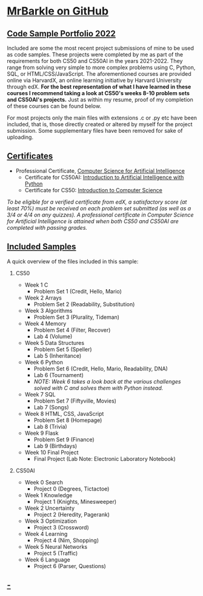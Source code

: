 [MrBarkle on GitHub](#title)
===========================

[Code Sample Portfolio 2022](#intro)
------------------------------------

Included are some the most recent project submissions of mine to be used as code samples. These projects were completed by me as part of the requirements for both CS50 and CS50AI in the years 2021-2022. They range from solving very simple to more complex problems using C, Python, SQL, or HTML/CSS/JavaScript. The aforementioned courses are provided online via HarvardX, an online learning initiative by Harvard University through edX. **For the best representation of what I have learned in these courses I recommend taking a look at CS50's weeks 8-10 problem sets and CS50AI's projects.** Just as within my resume, proof of my completion of these courses can be found below.

For most projects only the main files with extensions .c or .py etc have been included, that is, those directly created or altered by myself for the project submission. Some supplementary files have been removed for sake of uploading.

[Certificates](#certificates)
----------------------------
*   Professional Certificate, [Computer Science for Artificial Intelligence](https://credentials.edx.org/credentials/250b34d0ceb848d28731e47da33e6209)
    * Certificate for CS50AI: [Introduction to Artificial Intelligence with Python](https://cs50.harvard.edu/certificates/1e3f2689-3c92-4818-a4be-9805fc08ae47)
    * Certificate for CS50: [Introduction to Computer Science](https://cs50.harvard.edu/certificates/5990c94d-4b31-423e-8e79-ea37483ce013)

*To be eligible for a verified certificate from edX, a satisfactory score (at least 70%) must be received on each problem set submitted (as well as a 3/4 or 4/4 on any quizzes). A professional certificate in Computer Science for Artificial Intelligence is attained when both CS50 and CS50AI are completed with passing grades.*

[Included Samples](#included)
----------------------------
A quick overview of the files included in this sample:

1. CS50
    * Week 1 C
        * Problem Set 1 (Credit, Hello, Mario)
    * Week 2 Arrays
        * Problem Set 2 (Readability, Substitution)
    * Week 3 Algorithms
        * Problem Set 3 (Plurality, Tideman)
    * Week 4 Memory
        * Problem Set 4 (Filter, Recover)
        * Lab 4 (Volume)
    * Week 5 Data Structures
        * Problem Set 5 (Speller)
        * Lab 5 (Inheritance)
    * Week 6 Python
        * Problem Set 6 (Credit, Hello, Mario, Readability, DNA)
        * Lab 6 (Tournament)
        * *NOTE: Week 6 takes a look back at the various challenges solved with C and solves them with Python instead.*
    * Week 7 SQL
        * Problem Set 7 (Fiftyville, Movies)
        * Lab 7 (Songs)
    * Week 8 HTML, CSS, JavaScript
        * Problem Set 8 (Homepage)
        * Lab 8 (Trivia)
    * Week 9 Flask
        * Problem Set 9 (Finance)
        * Lab 9 (Birthdays)
    * Week 10 Final Project
        * Final Project (Lab Note: Electronic Laboratory Notebook)

2. CS50AI
    * Week 0 Search
        * Project 0 (Degrees, Tictactoe)
    * Week 1 Knowledge
        * Project 1 (Knights, Minesweeper)
    * Week 2 Uncertainty
        * Project 2 (Heredity, Pagerank)
    * Week 3 Optimization
        * Project 3 (Crossword)
    * Week 4 Learning
        * Project 4 (Nim, Shopping)
    * Week 5 Neural Networks
        * Project 5 (Traffic)
    * Week 6 Language
        * Project 6 (Parser, Questions)

[-](#end)
--------

